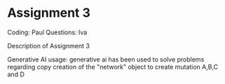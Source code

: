 # Assignment 3

Coding: Paul
Questions: Iva

Description of Assignment 3

Generative AI usage:
generative ai has been used to solve problems regarding copy creation of the "network" object to create mutation A,B,C and D
